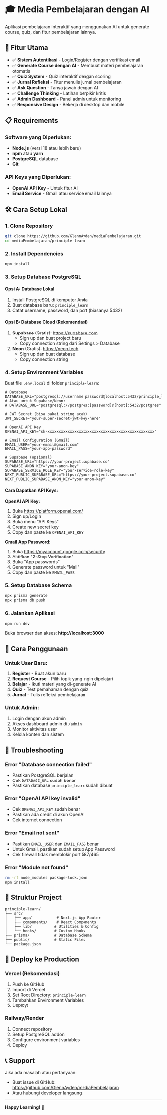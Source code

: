 # 🎓 Media Pembelajaran dengan AI

Aplikasi pembelajaran interaktif yang menggunakan AI untuk generate course, quiz, dan fitur pembelajaran lainnya.

## 🚀 Fitur Utama

- ✅ **Sistem Autentikasi** - Login/Register dengan verifikasi email
- ✅ **Generate Course dengan AI** - Membuat materi pembelajaran otomatis
- ✅ **Quiz System** - Quiz interaktif dengan scoring
- ✅ **Jurnal Refleksi** - Fitur menulis jurnal pembelajaran
- ✅ **Ask Question** - Tanya jawab dengan AI
- ✅ **Challenge Thinking** - Latihan berpikir kritis
- ✅ **Admin Dashboard** - Panel admin untuk monitoring
- ✅ **Responsive Design** - Bekerja di desktop dan mobile

## 📋 Requirements

### Software yang Diperlukan:
- **Node.js** (versi 18 atau lebih baru)
- **npm** atau **yarn**
- **PostgreSQL** database
- **Git**

### API Keys yang Diperlukan:
- **OpenAI API Key** - Untuk fitur AI
- **Email Service** - Gmail atau service email lainnya

## 🛠️ Cara Setup Lokal

### 1. Clone Repository
```bash
git clone https://github.com/GlennAyden/mediaPembelajaran.git
cd mediaPembelajaran/principle-learn
```

### 2. Install Dependencies
```bash
npm install
```

### 3. Setup Database PostgreSQL

#### Opsi A: Database Lokal
1. Install PostgreSQL di komputer Anda
2. Buat database baru: `principle_learn`
3. Catat username, password, dan port (biasanya 5432)

#### Opsi B: Database Cloud (Rekomendasi)
1. **Supabase** (Gratis): https://supabase.com
   - Sign up dan buat project baru
   - Copy connection string dari Settings > Database
2. **Neon** (Gratis): https://neon.tech
   - Sign up dan buat database
   - Copy connection string

### 4. Setup Environment Variables

Buat file `.env.local` di folder `principle-learn`:

```env
# Database
DATABASE_URL="postgresql://username:password@localhost:5432/principle_learn"
# Atau untuk Supabase/Neon:
# DATABASE_URL="postgresql://postgres:[password]@[host]:5432/postgres"

# JWT Secret (bisa pakai string acak)
JWT_SECRET="your-super-secret-jwt-key-here"

# OpenAI API Key
OPENAI_API_KEY="sk-xxxxxxxxxxxxxxxxxxxxxxxxxxxxxxxxxxxxxxxxxxxxxxxx"

# Email Configuration (Gmail)
EMAIL_USER="your-email@gmail.com"
EMAIL_PASS="your-app-password"

# Supabase (opsional)
SUPABASE_URL="https://your-project.supabase.co"
SUPABASE_ANON_KEY="your-anon-key"
SUPABASE_SERVICE_ROLE_KEY="your-service-role-key"
NEXT_PUBLIC_SUPABASE_URL="https://your-project.supabase.co"
NEXT_PUBLIC_SUPABASE_ANON_KEY="your-anon-key"
```

#### Cara Dapatkan API Keys:

**OpenAI API Key:**
1. Buka https://platform.openai.com/
2. Sign up/Login
3. Buka menu "API Keys"
4. Create new secret key
5. Copy dan paste ke `OPENAI_API_KEY`

**Gmail App Password:**
1. Buka https://myaccount.google.com/security
2. Aktifkan "2-Step Verification"
3. Buka "App passwords"
4. Generate password untuk "Mail"
5. Copy dan paste ke `EMAIL_PASS`

### 5. Setup Database Schema
```bash
npx prisma generate
npx prisma db push
```

### 6. Jalankan Aplikasi
```bash
npm run dev
```

Buka browser dan akses: **http://localhost:3000**

## 👥 Cara Penggunaan

### Untuk User Baru:
1. **Register** - Buat akun baru
2. **Request Course** - Pilih topik yang ingin dipelajari
3. **Belajar** - Ikuti materi yang di-generate AI
4. **Quiz** - Test pemahaman dengan quiz
5. **Jurnal** - Tulis refleksi pembelajaran

### Untuk Admin:
1. Login dengan akun admin
2. Akses dashboard admin di `/admin`
3. Monitor aktivitas user
4. Kelola konten dan sistem

## 🔧 Troubleshooting

### Error "Database connection failed"
- Pastikan PostgreSQL berjalan
- Cek `DATABASE_URL` sudah benar
- Pastikan database `principle_learn` sudah dibuat

### Error "OpenAI API key invalid"
- Cek `OPENAI_API_KEY` sudah benar
- Pastikan ada credit di akun OpenAI
- Cek internet connection

### Error "Email not sent"
- Pastikan `EMAIL_USER` dan `EMAIL_PASS` benar
- Untuk Gmail, pastikan sudah setup App Password
- Cek firewall tidak memblokir port 587/465

### Error "Module not found"
```bash
rm -rf node_modules package-lock.json
npm install
```

## 📁 Struktur Project

```
principle-learn/
├── src/
│   ├── app/           # Next.js App Router
│   ├── components/    # React Components
│   ├── lib/          # Utilities & Config
│   └── hooks/        # Custom Hooks
├── prisma/           # Database Schema
├── public/           # Static Files
└── package.json
```

## 🚀 Deploy ke Production

### Vercel (Rekomendasi)
1. Push ke GitHub
2. Import di Vercel
3. Set Root Directory: `principle-learn`
4. Tambahkan Environment Variables
5. Deploy!

### Railway/Render
1. Connect repository
2. Setup PostgreSQL addon
3. Configure environment variables
4. Deploy

## 📞 Support

Jika ada masalah atau pertanyaan:
- Buat issue di GitHub: https://github.com/GlennAyden/mediaPembelajaran
- Atau hubungi developer langsung

---

**Happy Learning! 🎉**